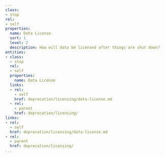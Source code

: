 ```yaml
---
class:
- stop
rel:
- self
properties:
  name: Data License
  sort: 1
  level: 2
  description: How will data be licensed after things are shut down?
entities:
- class:
  - stop
  rel:
  - self
  properties:
    name: Data License
  links:
  - rel:
    - self
    href: deprecation/licensing/data-license.md
  - rel:
    - parent
    href: deprecation/licensing/
links:
- rel:
  - self
  href: deprecation/licensing/data-license.md
- rel:
  - parent
  href: deprecation/licensing/
...
```

